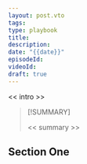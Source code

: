 ```yaml
---
layout: post.vto
tags:
type: playbook
title:
description:
date: "{{date}}"
episodeId:
videoId:
draft: true
---
```


<< intro >>

> [!SUMMARY]
>
> << summary >>

## Section One
